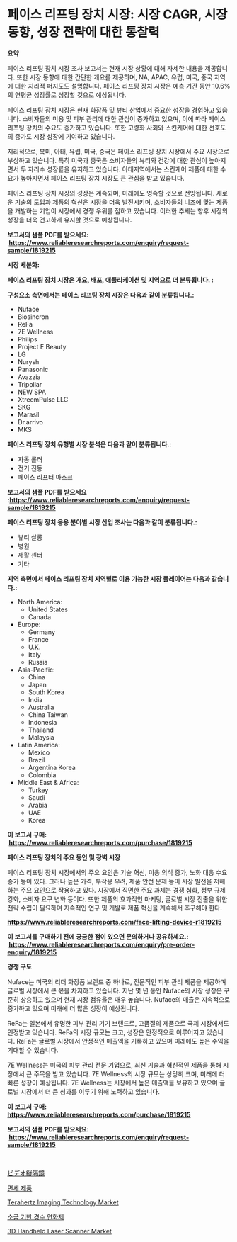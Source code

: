 <p><h1>페이스 리프팅 장치 시장: 시장 CAGR, 시장 동향, 성장 전략에 대한 통찰력</h1></p><p><strong>요약</strong></p>
<p><p>페이스 리프팅 장치 시장 조사 보고서는 현재 시장 상황에 대해 자세한 내용을 제공합니다. 또한 시장 동향에 대한 간단한 개요를 제공하며, NA, APAC, 유럽, 미국, 중국 지역에 대한 지리적 퍼지도도 설명합니다. 페이스 리프팅 장치 시장은 예측 기간 동안 10.6%의 연평균 성장률로 성장할 것으로 예상됩니다.</p><p>페이스 리프팅 장치 시장은 현재 화장품 및 뷰티 산업에서 중요한 성장을 경험하고 있습니다. 소비자들의 미용 및 피부 관리에 대한 관심이 증가하고 있으며, 이에 따라 페이스 리프팅 장치의 수요도 증가하고 있습니다. 또한 고령화 사회와 스킨케어에 대한 선호도의 증가도 시장 성장에 기여하고 있습니다.</p><p>지리적으로, 북미, 아태, 유럽, 미국, 중국은 페이스 리프팅 장치 시장에서 주요 시장으로 부상하고 있습니다. 특히 미국과 중국은 소비자들의 뷰티와 건강에 대한 관심이 높아지면서 두 자리수 성장률을 유지하고 있습니다. 아태지역에서는 스킨케어 제품에 대한 수요가 높아지면서 페이스 리프팅 장치 시장도 큰 관심을 받고 있습니다.</p><p>페이스 리프팅 장치 시장의 성장은 계속되며, 미래에도 영속할 것으로 전망됩니다. 새로운 기술의 도입과 제품의 혁신은 시장을 더욱 발전시키며, 소비자들의 니즈에 맞는 제품을 개발하는 기업이 시장에서 경쟁 우위를 점하고 있습니다. 이러한 추세는 향후 시장의 성장을 더욱 견고하게 유지할 것으로 예상됩니다.</p></p>
<p><strong>보고서의 샘플 PDF를 받으세요: &nbsp;<a href="https://www.reliableresearchreports.com/enquiry/request-sample/1819215">https://www.reliableresearchreports.com/enquiry/request-sample/1819215</a></strong></p>
<p><strong>시장 세분화:</strong></p>
<p><strong> 페이스 리프팅 장치 시장은 개요, 배포, 애플리케이션 및 지역으로 더 분류됩니다. :</strong></p>
<p><strong>구성요소 측면에서는 페이스 리프팅 장치 시장은 다음과 같이 분류됩니다.:</strong></p>
<p><ul><li>Nuface</li><li>Biosincron</li><li>ReFa</li><li>7E Wellness</li><li>Philips</li><li>Project E Beauty</li><li>LG</li><li>Nurysh</li><li>Panasonic</li><li>Avazzia</li><li>Tripollar</li><li>NEW SPA</li><li>XtreemPulse LLC</li><li>SKG</li><li>Marasil</li><li>Dr.arrivo</li><li>MKS</li></ul></p>
<p><strong> 페이스 리프팅 장치 유형별 시장 분석은 다음과 같이 분류됩니다.:</strong></p>
<p><ul><li>자동 롤러</li><li>전기 진동</li><li>페이스 리프터 마스크</li></ul></p>
<p><strong>보고서의 샘플 PDF를 받으세요 :<a href="https://www.reliableresearchreports.com/enquiry/request-sample/1819215">https://www.reliableresearchreports.com/enquiry/request-sample/1819215</a></strong></p>
<p><strong> 페이스 리프팅 장치 응용 분야별 시장 산업 조사는 다음과 같이 분류됩니다.:</strong></p>
<p><ul><li>뷰티 살롱</li><li>병원</li><li>재활 센터</li><li>기타</li></ul></p>
<p><strong>지역 측면에서 페이스 리프팅 장치 지역별로 이용 가능한 시장 플레이어는 다음과 같습니다.:</strong></p>
<p><ul>
    <li>
        North America:
        <ul>
            <li>United States</li>
            <li>Canada</li>
        </ul>
    </li>
    <li>
        Europe:
        <ul>
            <li>Germany</li>
            <li>France</li>
            <li>U.K.</li>
            <li>Italy</li>
            <li>Russia</li>
        </ul>
    </li>
    <li>
        Asia-Pacific:
        <ul>
            <li>China</li>
            <li>Japan</li>
            <li>South Korea</li>
            <li>India</li>
            <li>Australia</li>
            <li>China Taiwan</li>
            <li>Indonesia</li>
            <li>Thailand</li>
            <li>Malaysia</li>
        </ul>
    </li>
    <li>
        Latin America:
        <ul>
            <li>Mexico</li>
            <li>Brazil</li>
            <li>Argentina Korea</li>
            <li>Colombia</li>
        </ul>
    </li>
    <li>
        Middle East & Africa:
        <ul>
            <li>Turkey</li>
            <li>Saudi</li>
            <li>Arabia</li>
            <li>UAE</li>
            <li>Korea</li>
        </ul>
    </li>
    </ul></p>
<p><strong>이 보고서 구매: &nbsp;<a href="https://www.reliableresearchreports.com/purchase/1819215">https://www.reliableresearchreports.com/purchase/1819215</a></strong></p>
<p><strong>페이스 리프팅 장치의 주요 동인 및 장벽 시장</strong></p>
<p><p>페이스 리프팅 장치 시장에서의 주요 요인은 기술 혁신, 미용 의식 증가, 노화 대응 수요 증가 등이 있다. 그러나 높은 가격, 부작용 우려, 제품 안전 문제 등이 시장 발전을 저해하는 주요 요인으로 작용하고 있다. 시장에서 직면한 주요 과제는 경쟁 심화, 정부 규제 강화, 소비자 요구 변화 등이다. 또한 제품의 효과적인 마케팅, 글로벌 시장 진출을 위한 전략 수립이 필요하며 지속적인 연구 및 개발로 제품 혁신을 계속해서 추구해야 한다.</p></p>
<p><strong><a href="https://www.reliableresearchreports.com/face-lifting-device-r1819215">https://www.reliableresearchreports.com/face-lifting-device-r1819215</a></strong></p>
<p><strong>이 보고서를 구매하기 전에 궁금한 점이 있으면 문의하거나 공유하세요.: &nbsp;<a href="https://www.reliableresearchreports.com/enquiry/pre-order-enquiry/1819215">https://www.reliableresearchreports.com/enquiry/pre-order-enquiry/1819215</a></strong></p>
<p><strong>경쟁 구도</strong></p>
<p><p>Nuface는 미국의 리더 화장품 브랜드 중 하나로, 전문적인 피부 관리 제품을 제공하며 글로벌 시장에서 큰 몫을 차지하고 있습니다. 지난 몇 년 동안 Nuface의 시장 성장은 꾸준히 상승하고 있으며 현재 시장 점유율은 매우 높습니다. Nuface의 매출은 지속적으로 증가하고 있으며 미래에 더 많은 성장이 예상됩니다.</p><p>ReFa는 일본에서 유명한 피부 관리 기기 브랜드로, 고품질의 제품으로 국제 시장에서도 인정받고 있습니다. ReFa의 시장 규모는 크고, 성장은 안정적으로 이루어지고 있습니다. ReFa는 글로벌 시장에서 안정적인 매출액을 기록하고 있으며 미래에도 높은 수익을 기대할 수 있습니다.</p><p>7E Wellness는 미국의 피부 관리 전문 기업으로, 최신 기술과 혁신적인 제품을 통해 시장에서 큰 주목을 받고 있습니다. 7E Wellness의 시장 규모는 상당히 크며, 미래에 더 빠른 성장이 예상됩니다. 7E Wellness는 시장에서 높은 매출액을 보유하고 있으며 글로벌 시장에서 더 큰 성과를 이루기 위해 노력하고 있습니다.</p></p>
<p><strong>이 보고서 구매: &nbsp; <a href="https://www.reliableresearchreports.com/purchase/1819215">https://www.reliableresearchreports.com/purchase/1819215</a></strong></p>
<p><strong>보고서의 샘플 PDF를 받으세요: &nbsp;<a href="https://www.reliableresearchreports.com/enquiry/request-sample/1819215">https://www.reliableresearchreports.com/enquiry/request-sample/1819215</a></strong><strong></strong></p>
<p>&nbsp;</p>
<p><p><a href="https://github.com/nemesis2824/Market-Research-Report-List-1/blob/main/805948732425.md">ビデオ縦隔鏡</a></p><p><a href="https://medium.com/@crumbles67678/2024-2031%EB%85%84-%EA%B8%B0%EA%B0%84%EC%97%90-%EC%98%88%EC%83%81%EB%90%98%EB%8A%94-%EB%A9%B4%EC%84%B8-%EC%83%81%ED%92%88-%EC%8B%9C%EC%9E%A5-%EB%8F%99%ED%96%A5-%EB%B0%8F-%EC%8B%9C%EC%9E%A5-%EB%B6%84%EC%84%9D-bce84310cd7c">면세 제품</a></p><p><a href="https://github.com/nicholepatriciadoylenwnrjr0/Market-Research-Report-List-2/blob/main/terahertz-imaging-technology-market.md">Terahertz Imaging Technology Market</a></p><p><a href="https://medium.com/@alanperkins1921/%EC%97%BC%EA%B8%B0%EB%B0%98-%EC%9B%8C%ED%84%B0-%EC%86%8C%ED%94%84%EB%84%88-%EC%8B%9C%EC%9E%A5-%EC%9D%B8%EC%82%AC%EC%9D%B4%ED%8A%B8-%EC%8B%9C%EC%9E%A5-%EB%8F%99%ED%96%A5-%EC%84%B1%EC%9E%A5-2024%EB%85%84%EB%B6%80%ED%84%B0-2031%EB%85%84%EA%B9%8C%EC%A7%80-%EC%98%88%EC%B8%A1%EB%90%9C-%EA%B2%83-ad50bf3150a8">소금 기반 경수 연화제</a></p><p><a href="https://github.com/gamblestampleyjenny50m5sl6/Market-Research-Report-List-2/blob/main/3d-handheld-laser-scanner-market.md">3D Handheld Laser Scanner Market</a></p></p>